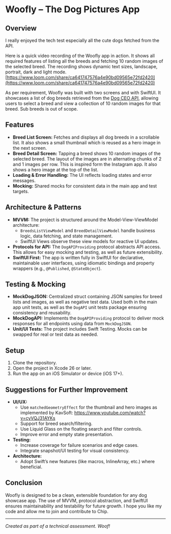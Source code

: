 # Woofly – The Dog Pictures App

## Overview
I really enjoyed the tech test especially all the cute dogs fetched from the API.

Here is a quick video recording of the Woofly app in action. It shows all required features of listing all the breeds and fetching 10 random images of the selected breed. The recording shows dynamic text sizes, landscape, portrait, dark and light mode. [https://www.loom.com/share/ca641747576a4e90bd09565e72fd2420](https://www.loom.com/share/ca641747576a4e90bd09565e72fd2420)

As per requirement, Woofly was built with two screens and with SwiftUI. It showcases a list of dog breeds retrieved from the [Dog CEO API](https://dog.ceo/dog-api/), allowing users to select a breed and view a collection of 10 random images for that breed. Sub breeds is out of scope. 

## Features
- **Breed List Screen:** Fetches and displays all dog breeds in a scrollable list. It also shows a small thumbnail which is reused as a hero image in the next screen.
- **Breed Detail Screen:** Tapping a breed shows 10 random images of the selected breed. The layout of the images are in alternating chunks of 2 and 1 images per row. This is inspired form the Instagram app.  It also shows a hero image at the top of the list.
- **Loading & Error Handling:** The UI reflects loading states and error messages.
- **Mocking:** Shared mocks for consistent data in the main app and test targets.

## Architecture & Patterns
- **MVVM:** The project is structured around the Model-View-ViewModel architecture:
  - `BreedsListViewModel` and `BreedDetailViewModel` handle business logic, data fetching, and state management.
  - SwiftUI Views observe these view models for reactive UI updates.
- **Protocols for API:** The `DogAPIProviding` protocol abstracts API access. This allows for easy mocking and testing, as well as future extensibility.
- **SwiftUI First:** The app is written fully in SwiftUI for declarative, maintainable user interfaces, using idiomatic bindings and property wrappers (e.g., `@Published`, `@StateObject`).

## Testing & Mocking
- **MockDogJSON:** Centralized struct containing JSON samples for breed lists and images, as well as negative test data. Used both in the main app unit tests, as well as the `DogAPI` unit tests package ensuring consistency and reusability.
- **MockDogAPI:** Implements the `DogAPIProviding` protocol to deliver mock responses for all endpoints using data from `MockDogJSON`.
- **Unit/UI Tests:** The project includes Swift Testing. Mocks can be swapped for real or test data as needed.

## Setup
1. Clone the repository.
2. Open the project in Xcode 26 or later.
3. Run the app on an iOS Simulator or device (iOS 17+).

## Suggestions for Further Improvement
- **UI/UX:**
  - Use `matchedGeometryEffect`  for the thumbnail and hero images as implemented by KavSoft: https://www.youtube.com/watch?v=cyVQJ31AYKs
  - Support for breed search/filtering.
  - Use Liquid Glass on the floating search and filter controls.
  - Improve error and empty state presentation.
- **Testing:**
  - Increase coverage for failure scenarios and edge cases.
  - Integrate snapshot/UI testing for visual consistency.
- **Architecture:**
  - Adopt Swift’s new features (like macros, InlineArray, etc.) where beneficial.

## Conclusion
Woofly is designed to be a clean, extensible foundation for any dog showcase app. The use of MVVM, protocol abstraction, and SwiftUI ensures maintainability and testability for future growth. I hope you like my code and allow me to join and contribute to Chip.

---

*Created as part of a technical assessment. Woof!*
